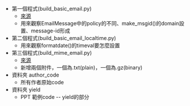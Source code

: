  - 第一個程式(build_basic_email.py)
	 - [來源](https://github.com/brandon-rhodes/fopnp/blob/m/py3/chapter12/build_basic_email.py)
	 - 用來觀察EmailMessage中的policy的不同、make_msgid()的domain設置、message-id形成
 - 第二個程式(build_basic_email_localtime.py) 
	 - 用來觀察formatdate()的timeval要怎麼設置
 - 第三個程式(build_mime_email.py)
	 - [來源](https://github.com/brandon-rhodes/fopnp/blob/m/py3/chapter12/build_mime_email.py)
	 - 新增兩個附件，一個為.txt(plain)，一個為.gz(binary)
 - 資料夾 author_code
	 - 所有作者原始code
 - 資料夾 yield
	 - PPT 範例code -- yield的部分
